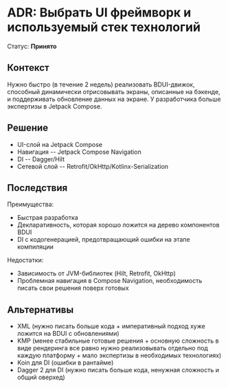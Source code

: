 # ADR: Выбрать UI фреймворк и используемый стек технологий
Статус: **Принято**

## Контекст
Нужно быстро (в течение 2 недель) реализовать BDUI-движок, способный динамически отрисовывать экраны, описанные на бэкенде, и поддерживать обновление данных на экране. У разработчика больше экспертизы в Jetpack Compose.

## Решение
- UI-слой на Jetpack Compose
- Навигация -- Jetpack Compose Navigation
- DI -- Dagger/Hilt
- Сетевой слой -- Retrofit/OkHttp/Kotlinx-Serialization

## Последствия
Преимущества:
+ Быстрая разработка
+ Декларативность, которая хорошо ложится на дерево компонентов BDUI
+ DI с кодогенерацией, предотвращающий ошибки на этапе компиляции

Недостатки:
- Зависимость от JVM-библиотек (Hilt, Retrofit, OkHttp)
- Проблемная навигация в Compose Navigation, необходимость писать свои решения поверх готовых

## Альтернативы
- XML (нужно писать больше кода + императивный подход хуже ложится на BDUI с обновлениями)
- KMP (менее стабильные готовые решения + основную сложность в виде рендеринга все равно нужно реализовывать отдельно под каждую платформу + мало экспертизы в необходимых технологиях)
- Koin для DI (ошибки в рантайме)
- Dagger 2 для DI (нужно писать больше кода, ненужная сложность и общий оверхед)

